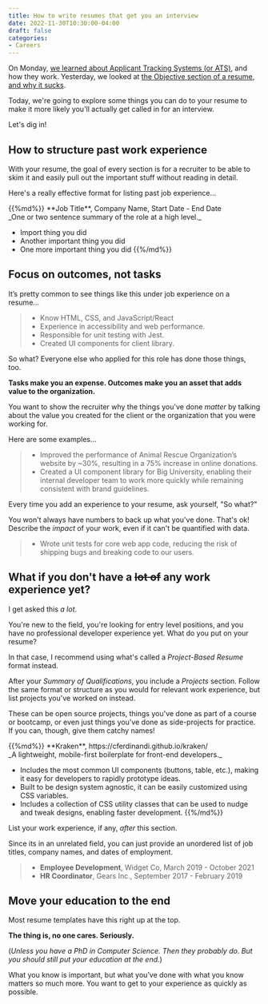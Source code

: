 ```yaml
---
title: How to write resumes that get you an interview
date: 2022-11-30T10:30:00-04:00
draft: false
categories:
- Careers
---
```


On Monday, [we learned about Applicant Tracking Systems (or ATS)](/the-biggest-mistake-on-your-resume-and-how-to-fix-it/), and how they work. Yesterday, we looked at [the Objective section of a resume, and why it sucks](/the-biggest-mistake-on-your-resume-and-how-to-fix-it/).

Today, we're going to explore some things you can do to your resume to make it more likely you'll actually get called in for an interview.

Let's dig in!

## How to structure past work experience

With your resume, the goal of every section is for a recruiter to be able to skim it and easily pull out the important stuff without reading in detail.

Here's a really effective format for listing past job experience...

<div class="callout">
{{%md%}}
**Job Title**, Company Name, Start Date - End Date<br>
_One or two sentence summary of the role at a high level._

- Import thing you did
- Another important thing you did
- One more important thing you did
{{%/md%}}
</div>

## Focus on outcomes, not tasks

It’s pretty common to see things like this under job experience on a resume...

> - Know HTML, CSS, and JavaScript/React
> - Experience in accessibility and web performance. 
> - Responsible for unit testing with Jest.
> - Created UI components for client library.

So what? Everyone else who applied for this role has done those things, too.

**Tasks make you an expense. Outcomes make you an asset that adds value to the organization.**

You want to show the recruiter why the things you've done _matter_ by talking about the value you created for the client or the organization that you were working for. 

Here are some examples...

> - Improved the performance of Animal Rescue Organization’s website by ~30%, resulting in a 75% increase in online donations.
> - Created a UI component library for Big University, enabling their internal developer team to work more quickly while remaining consistent with brand guidelines.

Every time you add an experience to your resume, ask yourself, "So what?"

You won't always have numbers to back up what you've done. That's ok! Describe the _impact_ of your work, even if it can't be quantified with data.

> - Wrote unit tests for core web app code, reducing the risk of shipping bugs and breaking code to our users.

## What if you don't have a ~~lot of~~ any work experience yet?

I get asked this _a lot_.

You're new to the field, you're looking for entry level positions, and you have no professional developer experience yet. What do you put on your resume?

In that case, I recommend using what's called a _Project-Based Resume_ format instead.

After your _Summary of Qualifications_, you include a _Projects_ section. Follow the same format or structure as you would for relevant work experience, but list projects you've worked on instead.

These can be open source projects, things you've done as part of a course or bootcamp, or even just things you've done as side-projects for practice. If you can, though, give them catchy names!

<div class="callout">
{{%md%}}
**Kraken**, https://cferdinandi.github.io/kraken/<br>
_A lightweight, mobile-first boilerplate for front-end developers._

- Includes the most common UI components (buttons, table, etc.), making it easy for developers to rapidly prototype ideas.
- Built to be design system agnostic, it can be easily customized using CSS variables.
- Includes a collection of CSS utility classes that can be used to nudge and tweak designs, enabling faster development.
{{%/md%}}
</div>

List your work experience, if any, _after_ this section.

Since its in an unrelated field, you can just provide an unordered list of job titles, company names, and dates of employment.

> - **Employee Development**, Widget Co, March 2019 - October 2021
> - **HR Coordinator**, Gears Inc., September 2017 - February 2019

## Move your education to the end

Most resume templates have this right up at the top. 

**The thing is, no one cares. Seriously.**

(_Unless you have a PhD in Computer Science. Then they probably do. But you should still put your education at the end._)

What you know is important, but what you’ve done with what you know matters so much more. You want to get to your experience as quickly as possible.